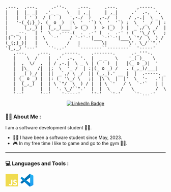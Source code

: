 <pre>
.---.  .---.     .-''-.    .---.     .---.       ,-----.           .-./`) ,---.    ,---.
|   |  |_ _|   .'_ _   \   | ,_|     | ,_|     .'  .-,  '.         \ .-.')|    \  /    |
|   |  ( ' )  / ( ` )   ',-./  )   ,-./  )    / ,-.|  \ _ \        / `-' \|  ,  \/  ,  |
|   '-(_{;}_). (_ o _)  |\  '_ '`) \  '_ '`) ;  \  '_ /  | :        `-'`"`|  |\_   /|  |
|      (_,_) |  (_,_)___| > (_)  )  > (_)  ) |  _`,/ \ _/  |        .---. |  _( )_/ |  |
| _ _--.   | '  \   .---.(  .  .-' (  .  .-' : (  '\_/ \   ;        |   | | (_ o _) |  |
|( ' ) |   |  \  `-'    / `-'`-'|___`-'`-'|___\ `"/  \  ) /         |   | |  (_,_)  |  |
(_{;}_)|   |   \       /   |        \|        \'. \_/``".'          |   | |  |      |  |
'(_,_) '---'    `'-..-'    `--------``--------`  '-----'            '---' '--'      '--'
   ,---.    ,---.    ,-----.    .-------.      .-_'''-.      ____     __ ,---.   .--.      
   |    \  /    |  .'  .-,  '.  |  _ _   \    '_( )_   \     \   \   /  /|    \  |  |      
   |  ,  \/  ,  | / ,-.|  \ _ \ | ( ' )  |   |(_ o _)|  '     \  _. /  ' |  ,  \ |  |      
   |  |\_   /|  |;  \  '_ /  | :|(_ o _) /   . (_,_)/___|      _( )_ .'  |  |\_ \|  |      
   |  _( )_/ |  ||  _`,/ \ _/  || (_,_).' __ |  |  .-----. ___(_ o _)'   |  _( )_\  |      
   | (_ o _) |  |: (  '\_/ \   ;|  |\ \  |  |'  \  '-   .'|   |(_,_)'    | (_ o _)  |      
   |  (_,_)  |  | \ `"/  \  ) / |  | \ `'   / \  `-'`   | |   `-'  /     |  (_,_)\  |      
   |  |      |  |  '. \_/``".'  |  |  \    /   \        /  \      /      |  |    |  |      
   '--'      '--'    '-----'    ''-'   `'-'     `'-...-'    `-..-'       '--'    '--'         
</pre>

<div id="badges" align="center">
  <a href="https://www.linkedin.com/in/morgyn-peay-567560271/">
  <img src="https://img.shields.io/badge/LinkedIn-blue?logo=linkedin&logoColor=white&style=flat" alt="LinkedIn Badge"/>
  </a>
</div>

### :raising_hand_woman: About Me :

I am a software development student :woman_student:.

- :woman_technologist: I have been a software student since May, 2023.
- :video_game: In my free time I like to game and go to the gym :running_woman:.

---

### :computer: Languages and Tools :
<div>
  <img src="https://github.com/devicons/devicon/blob/master/icons/javascript/javascript-plain.svg" title="JavaScript" alt="JavaScript" width="40" height="40"/>&nbsp;
  <img src="https://github.com/devicons/devicon/blob/master/icons/vscode/vscode-original.svg" title="VSCode" alt="VSCode" width="40" height="40"/>&nbsp;
</div>
